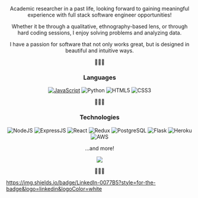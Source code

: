 <p align="center">Academic researcher in a past life, looking forward to gaining meaningful experience with full stack software engineer opportunities!</p>
<p align="center">Whether it be through a qualitative, ethnography-based lens, or through hard coding sessions, I enjoy solving problems and analyzing data.</p>
<p align="center">I have a passion for software that not only works great, but is designed in beautiful and intuitive ways.</p>

<p align="center">👩🏻‍💻</p>

<h3 align="center">Languages</h3>
<p align="center">
  <a href=#><img src="https://img.shields.io/badge/JavaScript-F7DF1E?style=for-the-badge&logo=javascript&logoColor=black" alt="JavaScript"/></a>
  <img src="https://img.shields.io/badge/Python-3776AB?style=for-the-badge&logo=python&logoColor=white" alt="Python"/>
  <img src="https://img.shields.io/badge/HTML5-E34F26?style=for-the-badge&logo=html5&logoColor=white" alt="HTML5"/>
  <img src="https://img.shields.io/badge/CSS3-1572B6?style=for-the-badge&logo=css3&logoColor=white" alt="CSS3"/>
</p>

<p align="center">👩🏻‍💻</p>
<h3 align="center">Technologies</h3>
<p align="center">
  <img src="https://img.shields.io/badge/Node.js-43853D?style=for-the-badge&logo=node.js&logoColor=white" alt="NodeJS"/>
  <img src="https://img.shields.io/badge/Express.js-404D59?style=for-the-badge" alt="ExpressJS"/>
  <img src="https://img.shields.io/badge/React-20232A?style=for-the-badge&logo=react&logoColor=61DAFB" alt="React"/>
  <img src="https://img.shields.io/badge/Redux-593D88?style=for-the-badge&logo=redux&logoColor=white" alt="Redux"/>
  <img src="https://img.shields.io/badge/PostgreSQL-316192?style=for-the-badge&logo=postgresql&logoColor=white" alt="PostgreSQL"/>
  <img src="https://img.shields.io/badge/Flask-000000?style=for-the-badge&logo=flask&logoColor=white" alt="Flask"/>
  <img src="https://img.shields.io/badge/Heroku-430098?style=for-the-badge&logo=heroku&logoColor=white" alt="Heroku"/>
  <img src="https://img.shields.io/badge/Amazon_AWS-232F3E?style=for-the-badge&logo=amazon-aws&logoColor=white" alt="AWS"/>
</p>
<p align="center">
  ...and more!
</p>

<p align="center">
  <img src="https://github-readme-stats.vercel.app/api?username=kim-yura&theme=bear" />
</p>

<p align="center">👩🏻‍💻</p>

https://img.shields.io/badge/LinkedIn-0077B5?style=for-the-badge&logo=linkedin&logoColor=white



<!---
kim-yura/kim-yura is a ✨ special ✨ repository because its `README.md` (this file) appears on your GitHub profile.
You can click the Preview link to take a look at your changes.
--->
